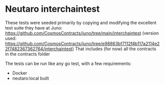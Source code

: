 # Neutaro interchaintest

These tests were seeded primarily by copying and modifying the excellent test suite they have at Juno: https://github.com/CosmosContracts/juno/tree/main/interchaintest (version used: https://github.com/CosmosContracts/juno/tree/e98863bf7112f4b117a2114e22f7482367362764/interchaintest)
That includes (for now) all the contracts in the contracts folder

The tests can be run like any go test, with a few requirements:
* Docker
* neutaro:local built
